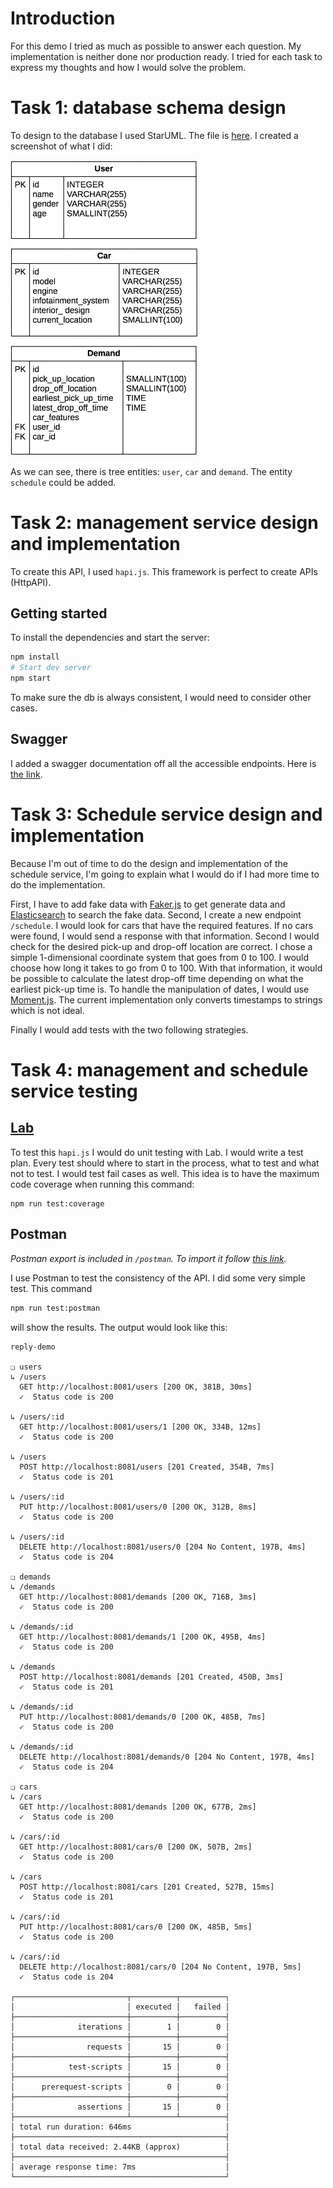 # Introduction

For this demo I tried as much as possible to answer each question. My implementation is neither done nor production ready. I tried for each task to express my thoughts and how I would solve the problem. 

# Task 1: database schema design

To design to the database I used StarUML. The file is [here](https://raw.githubusercontent.com/mathieux51/reply-demo/master/docs/database-schema-design.mdj). I created a screenshot of what I did:

<img src='https://github.com/mathieux51/reply-demo/raw/master/docs/task1.png' width='300'/>

As we can see, there is tree entities: `user`, `car` and `demand`. The entity `schedule` could be added. 

# Task 2: management service design and implementation

To create this API, I used `hapi.js`. This framework is perfect to create APIs (HttpAPI). 

## Getting started

To install the dependencies and start the server:

```bash
npm install
# Start dev server
npm start
```

To make sure the db is always consistent, I would need to consider other cases. 

## Swagger

I added a swagger documentation off all the accessible endpoints. Here is [the link](https://reply-demo-iot.herokuapp.com/documentation).

# Task 3: Schedule service design and implementation

Because I'm out of time to do the design and implementation of the schedule service, I'm going to explain what I would do if I had more time to do the implementation. 

First, I have to add fake data with [Faker.js](https://github.com/marak/Faker.js/) to get generate data and [Elasticsearch](https://github.com/elastic/elasticsearch-js) to search the fake data. Second, I create a new endpoint `/schedule`. I would look for cars that have the required features. If no cars were found, I would send a response with that information. Second I would check for the desired pick-up and drop-off location are correct. I chose a simple 1-dimensional coordinate system that goes from 0 to 100. I would choose how long it takes to go from 0 to 100. With that information, it would be possible to calculate the latest drop-off time depending on what the earliest pick-up time is. To handle the manipulation of dates, I would use [Moment.js](https://momentjs.com/). The current implementation only converts timestamps to strings which is not ideal.

Finally I would add tests with the two following strategies. 

# Task 4: management and schedule service testing

## [Lab](https://github.com/hapijs/lab)

To test this `hapi.js` I would do unit testing with Lab. I would  write a test plan. Every test should where to start in the process, what to test and what not to test. I would test fail cases as well. This idea is to have the maximum code coverage when running this command: 

```
npm run test:coverage
``` 

## Postman

*Postman export is included in `/postman`. To import it follow [this link](https://www.getpostman.com/docs/v6/postman/collections/data_formats#exporting-and-importing-postman-data).*

I use Postman to test the consistency of the API. I did some very simple test. This command

```bash
npm run test:postman
```

will show the results. The output would look like this: 

```
reply-demo

❏ users
↳ /users
  GET http://localhost:8081/users [200 OK, 381B, 30ms]
  ✓  Status code is 200

↳ /users/:id
  GET http://localhost:8081/users/1 [200 OK, 334B, 12ms]
  ✓  Status code is 200

↳ /users
  POST http://localhost:8081/users [201 Created, 354B, 7ms]
  ✓  Status code is 201

↳ /users/:id
  PUT http://localhost:8081/users/0 [200 OK, 312B, 8ms]
  ✓  Status code is 200

↳ /users/:id
  DELETE http://localhost:8081/users/0 [204 No Content, 197B, 4ms]
  ✓  Status code is 204

❏ demands
↳ /demands
  GET http://localhost:8081/demands [200 OK, 716B, 3ms]
  ✓  Status code is 200

↳ /demands/:id
  GET http://localhost:8081/demands/1 [200 OK, 495B, 4ms]
  ✓  Status code is 200

↳ /demands
  POST http://localhost:8081/demands [201 Created, 450B, 3ms]
  ✓  Status code is 201

↳ /demands/:id
  PUT http://localhost:8081/demands/0 [200 OK, 485B, 7ms]
  ✓  Status code is 200

↳ /demands/:id
  DELETE http://localhost:8081/demands/0 [204 No Content, 197B, 4ms]
  ✓  Status code is 204

❏ cars
↳ /cars
  GET http://localhost:8081/demands [200 OK, 677B, 2ms]
  ✓  Status code is 200

↳ /cars/:id
  GET http://localhost:8081/cars/0 [200 OK, 507B, 2ms]
  ✓  Status code is 200

↳ /cars
  POST http://localhost:8081/cars [201 Created, 527B, 15ms]
  ✓  Status code is 201

↳ /cars/:id
  PUT http://localhost:8081/cars/0 [200 OK, 485B, 5ms]
  ✓  Status code is 200

↳ /cars/:id
  DELETE http://localhost:8081/cars/0 [204 No Content, 197B, 5ms]
  ✓  Status code is 204

┌─────────────────────────┬──────────┬──────────┐
│                         │ executed │   failed │
├─────────────────────────┼──────────┼──────────┤
│              iterations │        1 │        0 │
├─────────────────────────┼──────────┼──────────┤
│                requests │       15 │        0 │
├─────────────────────────┼──────────┼──────────┤
│            test-scripts │       15 │        0 │
├─────────────────────────┼──────────┼──────────┤
│      prerequest-scripts │        0 │        0 │
├─────────────────────────┼──────────┼──────────┤
│              assertions │       15 │        0 │
├─────────────────────────┴──────────┴──────────┤
│ total run duration: 646ms                     │
├───────────────────────────────────────────────┤
│ total data received: 2.44KB (approx)          │
├───────────────────────────────────────────────┤
│ average response time: 7ms                    │
└───────────────────────────────────────────────┘
```